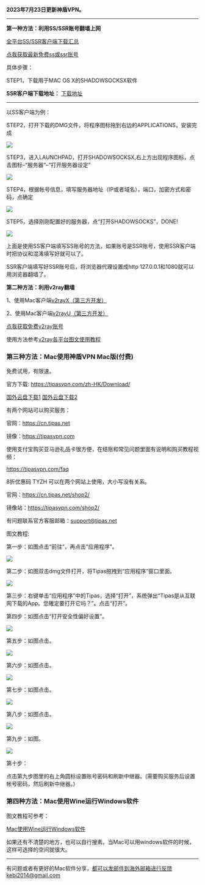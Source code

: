**2023年7月23日更新神盾VPN。**

***

**第一种方法：利用SS/SSR账号翻墙上网**

[全平台SS/SSR客户端下载汇总](http://www.mediafire.com/folder/sfqz8bmodqdx5/shadowsocks相关客户端)

[点我获取最新免费ss或ssr账号](https://github.com/Alvin9999/new-pac/wiki/ss%E5%85%8D%E8%B4%B9%E8%B4%A6%E5%8F%B7)

具体步骤：

STEP1，下载用于MAC OS X的SHADOWSOCKSX软件 

**SSR客户端下载地址：** [下载地址](https://github.com/shadowsocksr-backup/ShadowsocksX-NG/releases) 

***

以SS客户端为例：

STEP2，打开下载的DMG文件，将程序图标拖到右边的APPLICATIONS，安装完成

![](https://fastly.jsdelivr.net/gh/Alvin9999/pac2/MAC1.png)

STEP3，进入LAUNCHPAD，打开SHADOWSOCKSX,右上方出现程序图标，点击图标–“服务器”–“打开服务器设定”

![](https://fastly.jsdelivr.net/gh/Alvin9999/pac2/MAC2.png)

STEP4，根据帐号信息，填写服务器地址（IP或者域名），端口，加密方式和密码，点确定

![](https://fastly.jsdelivr.net/gh/Alvin9999/pac2/MAC3.png)

STEP5，选择刚刚配置好的服务器，点“打开SHADOWSOCKS”，DONE!

![](https://fastly.jsdelivr.net/gh/Alvin9999/pac2/MAC4.png)

上面是使用SS客户端填写SS账号的方法，如果账号是SSR账号，使用SSR客户端时把协议和混淆填写好就可以了。

SSR客户端填写好SSR账号后，将浏览器代理设置成http 127.0.0.1和1080就可以用浏览器翻墙了。

**第二种方法：利用v2ray翻墙**

1、使用Mac客户端[v2rayX（第三方开发）](https://github.com/insisttech/v2rayX-copy/releases) 

2、使用Mac客户端[v2rayU（第三方开发）](https://github.com/yanue/V2rayU/releases)  

[点我获取免费v2ray账号](https://github.com/Alvin9999/new-pac/wiki/v2ray%E5%85%8D%E8%B4%B9%E8%B4%A6%E5%8F%B7)

使用方法参考[v2ray各平台图文使用教程](https://github.com/Alvin9999/new-pac/wiki/v2ray%E5%90%84%E5%B9%B3%E5%8F%B0%E5%9B%BE%E6%96%87%E4%BD%BF%E7%94%A8%E6%95%99%E7%A8%8B)

### 第三种方法：Mac使用神盾VPN Mac版(付费)

免费试用，有限速。

官方下载: https://tipasvpn.com/zh-HK/Download/

[国外云盘下载1](https://d2.freessr2.xyz/tipas.dmg) [国外云盘下载2](https://d.ssrfree4.xyz/tipas.dmg)

有两个网站可以购买服务：

官网：https://cn.tipas.net

镜像：https://tipasvpn.com

使用支付宝购买亚马逊礼品卡很方便，在结账和常见问题里面有说明和购买教程视频：

https://tipasvpn.com/faq

8折优惠码 TYZH 可以在两个网站上使用，大小写没有关系。

官网：https://cn.tipas.net/shop2/

镜像站：https://tipasvpn.com/shop2/

有问题联系官方客服邮箱：support@tipas.net

图文教程:

第一步：如图点击“前往”，再点击"应用程序"。

![](https://fastly.jsdelivr.net/gh/Alvin9999/pac2/softimag/mac1.png)

第二步：如图双击dmg文件打开，将Tipas拖拽到“应用程序”窗口里面。

![](https://fastly.jsdelivr.net/gh/Alvin9999/pac2/softimag/mac2.png)

第三步：右键单击“应用程序”中的Tipas，选择“打开”，系统弹出“Tipas是从互联网下载的App。您確定要打开它吗？”。点击“打开”。

第四步：如图点击“打开安全性偏好设置"。

![](https://fastly.jsdelivr.net/gh/Alvin9999/pac2/softimag/mac3.png)

第五步：如图点击。

![](https://fastly.jsdelivr.net/gh/Alvin9999/pac2/softimag/mac4.png)

第六步：如图点击。

![](https://fastly.jsdelivr.net/gh/Alvin9999/pac2/softimag/mac5.png)

第七步：如图点击。

![](https://fastly.jsdelivr.net/gh/Alvin9999/pac2/softimag/mac6.png)

第八步：如图点击。

![](https://fastly.jsdelivr.net/gh/Alvin9999/pac2/softimag/mac7.png)

第九步：如图。

![](https://fastly.jsdelivr.net/gh/Alvin9999/pac2/softimag/mac8.png)

第十步：

点击第九步图里的右上角圆标设置账号密码和刷新中继器。(需要购买服务后设置帐号密码，然后刷新中继器。)

### 第四种方法：Mac使用Wine运行Windows软件

图文教程可参考：

[Mac使用Wine运行Windows软件](https://www.xiebruce.top/1077.html)

如果还有不清楚的地方，也可以自行搜素。当Mac可以用windows软件的时候，这样可选择的空间就很大。

***

有问题或者有更好的Mac软件分享，都可以发邮件到海外邮箱进行反馈kebi2014@gmail.com